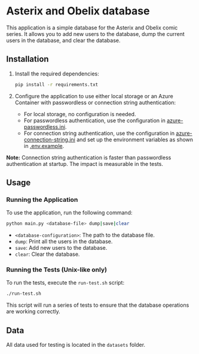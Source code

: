 # Asterix and Obelix database

This application is a simple database for the Asterix and Obelix comic series. It allows you to add new users to the database, dump the current users in the database, and clear the database.

## Installation

1. Install the required dependencies:
    ```bash
    pip install -r requirements.txt
    ```

2. Configure the application to use either local storage or an Azure Container with passwordless or connection string authentication:
    - For local storage, no configuration is needed.
    - For passwordless authentication, use the configuration in [azure-passwordless.ini](./azure-passwordless.ini).
    - For connection string authentication, use the configuration in [azure-connection-string.ini](./azure-connection-string.ini) and set up the environment variables as shown in [.env.example](.env.example).

**Note:** Connection string authentication is faster than passwordless authentication at startup. The impact is measurable in the tests.

## Usage

### Running the Application

To use the application, run the following command:
```bash
python main.py <database-file> dump|save|clear
```
- `<database-configuration>`: The path to the database file.
- `dump`: Print all the users in the database.
- `save`: Add new users to the database.
- `clear`: Clear the database.

### Running the Tests (Unix-like only)

To run the tests, execute the `run-test.sh` script:
```bash
./run-test.sh
```
This script will run a series of tests to ensure that the database operations are working correctly.

## Data

All data used for testing is located in the `datasets` folder.
